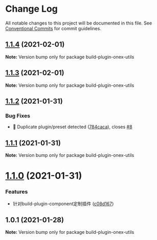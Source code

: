 # Change Log

All notable changes to this project will be documented in this file.
See [Conventional Commits](https://conventionalcommits.org) for commit guidelines.

## [1.1.4](https://github.com/unity-template/onex-utils-packages/compare/build-plugin-onex-utils@1.1.3...build-plugin-onex-utils@1.1.4) (2021-02-01)

**Note:** Version bump only for package build-plugin-onex-utils





## [1.1.3](https://github.com/unity-template/onex-utils-packages/compare/build-plugin-onex-utils@1.1.2...build-plugin-onex-utils@1.1.3) (2021-02-01)

**Note:** Version bump only for package build-plugin-onex-utils





## [1.1.2](https://github.com/unity-template/onex-utils-packages/compare/build-plugin-onex-utils@1.1.1...build-plugin-onex-utils@1.1.2) (2021-01-31)


### Bug Fixes

* 🐛 Duplicate plugin/preset detected ([784caca](https://github.com/unity-template/onex-utils-packages/commit/784cacadeafda64f0884f0a2ad3e167f5f98f123)), closes [#8](https://github.com/unity-template/onex-utils-packages/issues/8)





## [1.1.1](https://github.com/unity-template/onex-utils-packages/compare/build-plugin-onex-utils@1.1.0...build-plugin-onex-utils@1.1.1) (2021-01-31)

**Note:** Version bump only for package build-plugin-onex-utils





# [1.1.0](https://github.com/unity-template/onex-utils-packages/compare/build-plugin-onex-utils@1.0.1...build-plugin-onex-utils@1.1.0) (2021-01-31)


### Features

* 针对build-plugin-component定制插件 ([c08d167](https://github.com/unity-template/onex-utils-packages/commit/c08d167cd2ad40ace8f20a7b14e4f0dfe762603d))





## 1.0.1 (2021-01-28)

**Note:** Version bump only for package build-plugin-onex-utils
